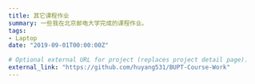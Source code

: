 ```yaml
---
title: 其它课程作业
summary: 一些我在北京邮电大学完成的课程作业。
tags:
- Laptop
date: "2019-09-01T00:00:00Z"

# Optional external URL for project (replaces project detail page).
external_link: "https://github.com/huyang531/BUPT-Course-Work"
---
```

